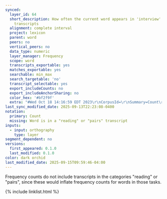```yaml
---
synced:
  layer_id: 64
  short_description: How often the current word appears in 'interview' and 'metalinguistic'
    transcripts
  alignment: complete interval
  project: lexicon
  parent: word
  peers: no
  vertical_peers: no
  data_type: numeric
  layer_manager: Frequency
  scope: word
  transcripts_exportable: yes
  matches_exportable: yes
  searchable: min_max
  search_targetable: 'no'
  transcript_selectable: yes
  export_includeCounts: no
  export_includeAnchorSharing: no
  color_hex: '#bf2f9f'
  extra: "#Wed Oct 18 14:16:59 EDT 2023\r\nCorpusId=\r\nSummary=Count\r\nLayerId=2\r\nPauseMarkers=\r\nWordPairs=false\r\nAnnotateTokens=true\r\nParticipantFilterLayer=\r\nMainSpeakerOnly=false\r\nReferenceCorpus=\r\nExcludedTranscriptTypes=6,5,3\r\nScope=Database\r\nParticipantFilterPattern=.*\r\nFilterLayer=\r\nWordPairScope=0\r\nExcludeParticipantFilter=\r\nExcludeFilter=\r\n"
last_sync_modified_date: 2025-09-13T22:23:08-0400
notation:
  primary: Count
  missing: Word is in a "reading" or "pairs" transcript
inputs:
  - input: orthography
    type: layer
segment_dependent: no
versions:
  first_appeared: 0.1.0
  last_modified: 0.1.0
color: dark orchid
last_modified_date: 2025-09-15T09:59:46-04:00
---
```


Frequency counts do not include transcripts in the categories "reading" or "pairs", since these would inflate frequency counts for words in those tasks.


{% include linklist.html %}
